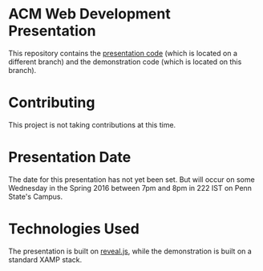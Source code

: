 # ACM Web Development Presentation
This repository contains the [presentation code](https://github.com/dLopreiato/Webdev-Presentation/tree/gh-pages) (which is located on a different branch) and the demonstration code (which is located on this branch).

# Contributing
This project is not taking contributions at this time.

# Presentation Date
The date for this presentation has not yet been set. But will occur on some Wednesday in the Spring 2016 between 7pm and 8pm in 222 IST on Penn State's Campus.

# Technologies Used
The presentation is built on [reveal.js](https://github.com/hakimel/reveal.js), while the demonstration is built on a standard XAMP stack.
